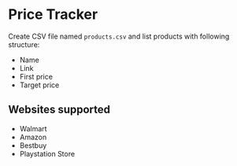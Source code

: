 # Price Tracker

Create CSV file named `products.csv` and list products with following structure:
- Name
- Link
- First price
- Target price


## Websites supported
- Walmart
- Amazon
- Bestbuy
- Playstation Store
